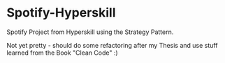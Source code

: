 # Spotify-Hyperskill

Spotify Project from Hyperskill using the Strategy Pattern.

Not yet pretty - should do some refactoring after my Thesis and use stuff learned from the Book "Clean Code" :)
